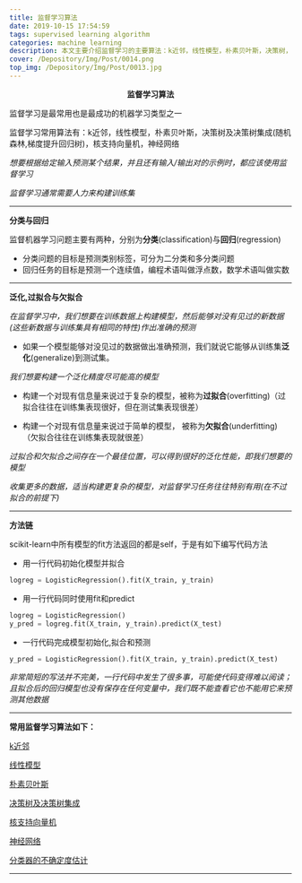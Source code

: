 ```yaml
---
title: 监督学习算法
date: 2019-10-15 17:54:59
tags: supervised learning algorithm
categories: machine learning
description: 本文主要介绍监督学习的主要算法：k近邻，线性模型，朴素贝叶斯，决策树，决策树集成(随机森林,梯度提升回归树)，核支持向量机，神经网络；以及scikit-learn监督学习中分类器的不确定度估计
cover: /Depository/Img/Post/0014.png
top_img: /Depository/Img/Post/0013.jpg
---
```


**<center>监督学习算法</center>**

监督学习是最常用也是最成功的机器学习类型之一

监督学习常用算法有：k近邻，线性模型，朴素贝叶斯，决策树及决策树集成(随机森林,梯度提升回归树)，核支持向量机，神经网络

*想要根据给定输入预测某个结果，并且还有输入/输出对的示例时，都应该使用监督学习*

*监督学习通常需要人力来构建训练集*

---

**分类与回归**

监督机器学习问题主要有两种，分别为**分类**(classification)与**回归**(regression)

* 分类问题的目标是预测类别标签，可分为二分类和多分类问题
* 回归任务的目标是预测一个连续值，编程术语叫做浮点数，数学术语叫做实数

---

**泛化,过拟合与欠拟合**

*在监督学习中，我们想要在训练数据上构建模型，然后能够对没有见过的新数据(这些新数据与训练集具有相同的特性)作出准确的预测*

* 如果一个模型能够对没见过的数据做出准确预测，我们就说它能够从训练集**泛化**(generalize)到测试集。

*我们想要构建一个泛化精度尽可能高的模型*

* 构建一个对现有信息量来说过于复杂的模型，被称为**过拟合**(overfitting)（过拟合往往在训练集表现很好，但在测试集表现很差）

* 构建一个对现有信息量来说过于简单的模型， 被称为**欠拟合**(underfitting)（欠拟合往往在训练集表现就很差）

*过拟合和欠拟合之间存在一个最佳位置，可以得到很好的泛化性能，即我们想要的模型*

*收集更多的数据，适当构建更复杂的模型，对监督学习任务往往特别有用(在不过拟合的前提下)*

---

**方法链**

scikit-learn中所有模型的fit方法返回的都是self，于是有如下编写代码方法

* 用一行代码初始化模型并拟合

```python
logreg = LogisticRegression().fit(X_train, y_train)
```

* 用一行代码同时使用fit和predict

```python
logreg = LogisticRegression()
y_pred = logreg.fit(X_train, y_train).predict(X_test)
```

* 一行代码完成模型初始化,拟合和预测

```python
y_pred = LogisticRegression().fit(X_train, y_train).predict(X_test)
```

*非常简短的写法并不完美，一行代码中发生了很多事，可能使代码变得难以阅读；且拟合后的回归模型也没有保存在任何变量中，我们既不能查看它也不能用它来预测其他数据*

---

**常用监督学习算法如下：**

[k近邻](https://everetthuang.github.io/2019/10/18/ml03/)

[线性模型](https://everetthuang.github.io/2019/10/18/ml04/)

[朴素贝叶斯](https://everetthuang.github.io/2019/10/18/ml09/)

[决策树及决策树集成](https://everetthuang.github.io/2019/10/18/ml05/)

[核支持向量机](https://everetthuang.github.io/2019/10/18/ml07/)

[神经网络](https://everetthuang.github.io/2019/10/18/ml08/)

[分类器的不确定度估计](https://everetthuang.github.io/2019/10/18/ml06/)

---

